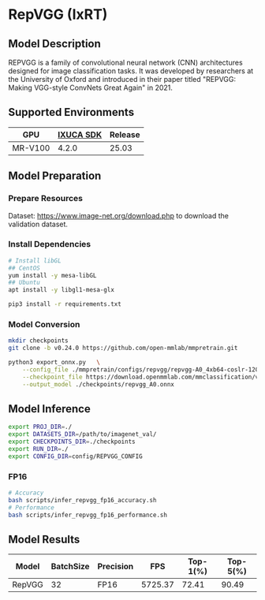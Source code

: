 # RepVGG (IxRT)

## Model Description

REPVGG is a family of convolutional neural network (CNN) architectures designed for image classification tasks.
It was developed by researchers at the University of Oxford and introduced in their paper titled "REPVGG: Making VGG-style ConvNets Great Again" in 2021.

## Supported Environments

| GPU    | [IXUCA SDK](https://gitee.com/deep-spark/deepspark#%E5%A4%A9%E6%95%B0%E6%99%BA%E7%AE%97%E8%BD%AF%E4%BB%B6%E6%A0%88-ixuca) | Release |
|--------|-----------|---------|
| MR-V100 | 4.2.0     |  25.03  |

## Model Preparation

### Prepare Resources

Dataset: <https://www.image-net.org/download.php> to download the validation dataset.

### Install Dependencies

```bash
# Install libGL
## CentOS
yum install -y mesa-libGL
## Ubuntu
apt install -y libgl1-mesa-glx

pip3 install -r requirements.txt
```

### Model Conversion

```bash
mkdir checkpoints 
git clone -b v0.24.0 https://github.com/open-mmlab/mmpretrain.git

python3 export_onnx.py   \
    --config_file ./mmpretrain/configs/repvgg/repvgg-A0_4xb64-coslr-120e_in1k.py \
    --checkpoint_file https://download.openmmlab.com/mmclassification/v0/repvgg/repvgg-A0_3rdparty_4xb64-coslr-120e_in1k_20210909-883ab98c.pth \
    --output_model ./checkpoints/repvgg_A0.onnx
```

## Model Inference

```bash
export PROJ_DIR=./
export DATASETS_DIR=/path/to/imagenet_val/
export CHECKPOINTS_DIR=./checkpoints
export RUN_DIR=./
export CONFIG_DIR=config/REPVGG_CONFIG

```

### FP16

```bash
# Accuracy
bash scripts/infer_repvgg_fp16_accuracy.sh
# Performance
bash scripts/infer_repvgg_fp16_performance.sh
```

## Model Results

| Model  | BatchSize | Precision | FPS     | Top-1(%) | Top-5(%) |
| ------ | --------- | --------- | ------- | -------- | -------- |
| RepVGG | 32        | FP16      | 5725.37 | 72.41    | 90.49    |
